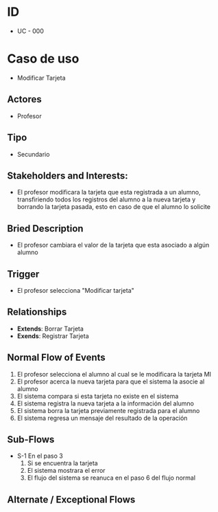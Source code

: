 # ID
- UC - 000
  
# Caso de uso
- Modificar Tarjeta
   
## Actores
- Profesor
    
## Tipo 
- Secundario
   
## Stakeholders and Interests:
- El profesor modificara la tarjeta que esta registrada a un alumno, transfiriendo todos los registros del alumno a la nueva tarjeta
 y borrando la tarjeta pasada, esto en caso de que el alumno lo solicite
  
## Bried Description
- El profesor cambiara el valor de la tarjeta que esta asociado a algún alumno

## Trigger
- El profesor selecciona "Modificar tarjeta"

## Relationships
- **Extends**: Borrar Tarjeta
- **Exends**: Registrar Tarjeta

## Normal Flow of Events
1. El profesor selecciona el alumno al cual se le modificara la tarjeta MI
2. El profesor acerca la nueva tarjeta para que el sistema la asocie al alumno
3. El sistema compara si esta tarjeta no existe en el sistema
4. El sistema registra la nueva tarjeta a la información del alumno
5. El sistema borra la tarjeta previamente registrada para el alumno
6. El sistema regresa un mensaje del resultado de la operación
   
## Sub-Flows
- S-1 En el paso 3
    1. Si se encuentra la tarjeta 
    2. El sistema mostrara el error
    3. El flujo del sistema se reanuca en el paso 6 del flujo normal

## Alternate / Exceptional Flows
